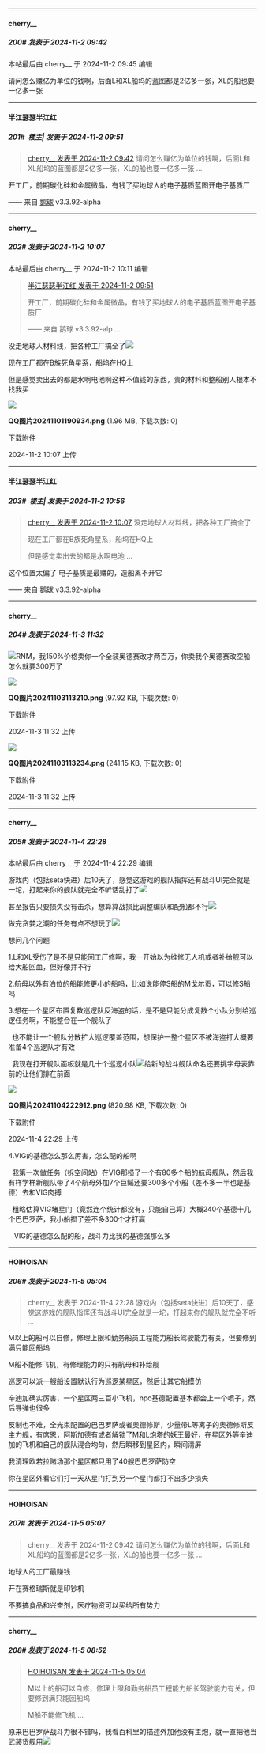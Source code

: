 ﻿
*****

####  cherry__  
##### 200#       发表于 2024-11-2 09:42

 本帖最后由 cherry__ 于 2024-11-2 09:45 编辑 

请问怎么赚亿为单位的钱啊，后面L和XL船坞的蓝图都是2亿多一张，XL的船也要一亿多一张


*****

####  半江瑟瑟半江红  
##### 201#         楼主| 发表于 2024-11-2 09:51

<blockquote><a href="httphttps://bbs.saraba1st.com/2b/forum.php?mod=redirect&amp;goto=findpost&amp;pid=66600235&amp;ptid=2151980" target="_blank">cherry__ 发表于 2024-11-2 09:42</a>
请问怎么赚亿为单位的钱啊，后面L和XL船坞的蓝图都是2亿多一张，XL的船也要一亿多一张 ...</blockquote>
开工厂，前期碳化硅和金属微晶，有钱了买地球人的电子基质蓝图开电子基质厂

—— 来自 [鹅球](https://www.pgyer.com/xfPejhuq) v3.3.92-alpha


*****

####  cherry__  
##### 202#       发表于 2024-11-2 10:07

 本帖最后由 cherry__ 于 2024-11-2 10:11 编辑 
<blockquote><a href="httphttps://bbs.saraba1st.com/2b/forum.php?mod=redirect&amp;goto=findpost&amp;pid=66600284&amp;ptid=2151980" target="_blank">半江瑟瑟半江红 发表于 2024-11-2 09:51</a>

开工厂，前期碳化硅和金属微晶，有钱了买地球人的电子基质蓝图开电子基质厂

—— 来自 鹅球 v3.3.92-alp ...</blockquote>
没走地球人材料线，把各种工厂搞全了<img src="https://static.saraba1st.com/image/smiley/face/44.gif" referrerpolicy="no-referrer">

现在工厂都在B族死角星系，船坞在HQ上

但是感觉卖出去的都是水啊电池啊这种不值钱的东西，贵的材料和整船别人根本不找我买

<img src="https://img.saraba1st.com/forum/202411/02/100744d4vlc5aafvj9nanz.png" referrerpolicy="no-referrer">

<strong>QQ图片20241101190934.png</strong> (1.96 MB, 下载次数: 0)

下载附件

2024-11-2 10:07 上传


*****

####  半江瑟瑟半江红  
##### 203#         楼主| 发表于 2024-11-2 10:56

<blockquote><a href="httphttps://bbs.saraba1st.com/2b/forum.php?mod=redirect&amp;goto=findpost&amp;pid=66600365&amp;ptid=2151980" target="_blank">cherry__ 发表于 2024-11-2 10:07</a>
没走地球人材料线，把各种工厂搞全了

现在工厂都在B族死角星系，船坞在HQ上

但是感觉卖出去的都是水啊电池 ...</blockquote>
这个位置太偏了
电子基质是最赚的，造船离不开它

—— 来自 [鹅球](https://www.pgyer.com/xfPejhuq) v3.3.92-alpha


*****

####  cherry__  
##### 204#       发表于 2024-11-3 11:32

<img src="https://static.saraba1st.com/image/smiley/face/45.gif" referrerpolicy="no-referrer">RNM，我150%价格卖你一个全装奥德赛改才两百万，你卖我个奥德赛改空船怎么就要300万了

<img src="https://img.saraba1st.com/forum/202411/03/113240sc64a3awanbh6ip3.png" referrerpolicy="no-referrer">

<strong>QQ图片20241103113210.png</strong> (97.92 KB, 下载次数: 0)

下载附件

2024-11-3 11:32 上传

<img src="https://img.saraba1st.com/forum/202411/03/113244ljjgjbywjglbbbzh.png" referrerpolicy="no-referrer">

<strong>QQ图片20241103113234.png</strong> (241.15 KB, 下载次数: 0)

下载附件

2024-11-3 11:32 上传


*****

####  cherry__  
##### 205#       发表于 2024-11-4 22:28

 本帖最后由 cherry__ 于 2024-11-4 22:29 编辑 

游戏内（包括seta快进）后10天了，感觉这游戏的舰队指挥还有战斗UI完全就是一坨，打起来你的舰队就完全不听话乱打了<img src="https://static.saraba1st.com/image/smiley/face/44.gif" referrerpolicy="no-referrer">

甚至报告只要损失没有击杀，想算算战损比调整编队和配船都不行<img src="https://static.saraba1st.com/image/smiley/face/44.gif" referrerpolicy="no-referrer">

做完贪婪之潮的任务有点不想玩了<img src="https://static.saraba1st.com/image/smiley/face/44.gif" referrerpolicy="no-referrer">

想问几个问题

1.L和XL受伤了是不是只能回工厂修啊，我一开始以为维修无人机或者补给舰可以给大船回血，但好像并不行

2.航母以外有泊位的船能修更小的船吗，比如说能停S船的M戈尔贡，可以修S船吗

3.想在一个星区布置复数巡逻队反海盗的话，是不是只能分成复数个小队分别给巡逻任务啊，不能整合在一个舰队了

  也不能让一个舰队分散扩大巡逻覆盖范围，想保护一整个星区不被海盗打大概要准备4个巡逻队才有效

  我现在打开舰队面板就是几十个巡逻小队<img src="https://static.saraba1st.com/image/smiley/face/44.gif" referrerpolicy="no-referrer">给新的战斗舰队命名还要挑字母表靠前的让他们排在前面

<img src="https://img.saraba1st.com/forum/202411/04/222922y66wn2yvvoy8y8pb.png" referrerpolicy="no-referrer">

<strong>QQ图片20241104222912.png</strong> (820.98 KB, 下载次数: 0)

下载附件

2024-11-4 22:29 上传

4.VIG的基德怎么那么厉害，怎么配的船啊

  我第一次做任务（拆空间站）在VIG那损了一个有80多个船的航母舰队，然后我有样学样新舰队带了4个航母外加7个巨鳐还要300多个小船（差不多一半也是基德）去和VIG肉搏

  粗略估算VIG堵星门（竟然连个统计都没有，只能自己算）大概240个基德十几个巴巴罗萨，我小船损了差不多300个才打赢

   VIG的基德怎么配的船，战斗力比我的基德强那么多


*****

####  HOIHOISAN  
##### 206#       发表于 2024-11-5 05:04

<blockquote>cherry__ 发表于 2024-11-4 22:28
游戏内（包括seta快进）后10天了，感觉这游戏的舰队指挥还有战斗UI完全就是一坨，打起来你的舰队就完全不听 ...</blockquote>
M以上的船可以自修，修理上限和勤务船员工程能力船长驾驶能力有关，但要修到满只能回船坞

M船不能修飞机，有修理能力的只有航母和补给舰

巡逻可以派一艘船设置默认行为巡逻某星区，然后让其它船模仿

辛迪加确实厉害，一个星区两三百小飞机，npc基德配置基本都会上一个喷子，然后导弹也很多

反制也不难，全光束配置的巴巴罗萨或者奥德修斯，少量带L等离子的奥德修斯反主力舰，有席恩，阿斯加德有或者解锁了M和L炮塔的妖王最好，在星区外等辛迪加的飞机和自己的舰队混合均匀，然后瞬移到星区内，瞬间清屏

我清理欧若拉赌场那个星区都只用了40艘巴巴罗萨防空

你在星区外看它们打一天从星门打到另一个星门都打不出多少损失


*****

####  HOIHOISAN  
##### 207#       发表于 2024-11-5 05:07

<blockquote>cherry__ 发表于 2024-11-2 09:42
请问怎么赚亿为单位的钱啊，后面L和XL船坞的蓝图都是2亿多一张，XL的船也要一亿多一张 ...</blockquote>
地球人的工厂最赚钱

开在赛格瑞斯就是印钞机

不要搞食品和兴奋剂，医疗物资可以买给所有势力


*****

####  cherry__  
##### 208#       发表于 2024-11-5 08:52

<blockquote><a href="httphttps://bbs.saraba1st.com/2b/forum.php?mod=redirect&amp;goto=findpost&amp;pid=66620507&amp;ptid=2151980" target="_blank">HOIHOISAN 发表于 2024-11-5 05:04</a>

M以上的船可以自修，修理上限和勤务船员工程能力船长驾驶能力有关，但要修到满只能回船坞

M船不能修飞机 ...</blockquote>
原来巴巴罗萨战斗力很不错吗，我看百科里的描述外加他没有主炮，就一直把他当武装货舰用<img src="https://static.saraba1st.com/image/smiley/face/44.gif" referrerpolicy="no-referrer">

